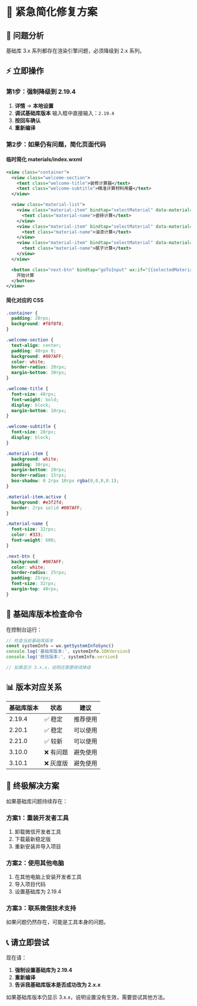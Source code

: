 # 🚨 紧急简化修复方案

## 🎯 问题分析

基础库 3.x 系列都存在渲染引擎问题，必须降级到 2.x 系列。

## ⚡ 立即操作

### 第1步：强制降级到 2.19.4
1. **详情** → **本地设置**
2. **调试基础库版本** 输入框中直接输入：`2.19.4`
3. **按回车确认**
4. **重新编译**

### 第2步：如果仍有问题，简化页面代码

#### 临时简化 materials/index.wxml
```xml
<view class="container">
  <view class="welcome-section">
    <text class="welcome-title">装修计算器</text>
    <text class="welcome-subtitle">精准计算材料用量</text>
  </view>

  <view class="material-list">
    <view class="material-item" bindtap="selectMaterial" data-material="瓷砖">
      <text class="material-name">瓷砖计算</text>
    </view>
    <view class="material-item" bindtap="selectMaterial" data-material="油漆">
      <text class="material-name">油漆计算</text>
    </view>
    <view class="material-item" bindtap="selectMaterial" data-material="腻子">
      <text class="material-name">腻子计算</text>
    </view>
  </view>

  <button class="next-btn" bindtap="goToInput" wx:if="{{selectedMaterial}}">
    开始计算
  </button>
</view>
```

#### 简化对应的 CSS
```css
.container {
  padding: 20rpx;
  background: #f8f8f8;
}

.welcome-section {
  text-align: center;
  padding: 40rpx 0;
  background: #007AFF;
  color: white;
  border-radius: 20rpx;
  margin-bottom: 30rpx;
}

.welcome-title {
  font-size: 48rpx;
  font-weight: bold;
  display: block;
  margin-bottom: 10rpx;
}

.welcome-subtitle {
  font-size: 28rpx;
  display: block;
}

.material-item {
  background: white;
  padding: 30rpx;
  margin-bottom: 20rpx;
  border-radius: 15rpx;
  box-shadow: 0 2rpx 10rpx rgba(0,0,0,0.1);
}

.material-item.active {
  background: #e3f2fd;
  border: 2rpx solid #007AFF;
}

.material-name {
  font-size: 32rpx;
  color: #333;
  font-weight: 600;
}

.next-btn {
  background: #007AFF;
  color: white;
  border-radius: 25rpx;
  padding: 25rpx;
  font-size: 32rpx;
  margin-top: 40rpx;
}
```

## 🔧 基础库版本检查命令

在控制台运行：
```javascript
// 检查当前基础库版本
const systemInfo = wx.getSystemInfoSync()
console.log('基础库版本:', systemInfo.SDKVersion)
console.log('微信版本:', systemInfo.version)

// 如果显示 3.x.x，说明还需要继续降级
```

## 📊 版本对应关系

| 基础库版本 | 状态 | 建议 |
|-----------|------|------|
| 2.19.4 | ✅ 稳定 | 推荐使用 |
| 2.20.1 | ✅ 稳定 | 可以使用 |
| 2.21.0 | ✅ 较新 | 可以使用 |
| 3.10.0 | ❌ 有问题 | 避免使用 |
| 3.10.1 | ❌ 灰度版 | 避免使用 |

## 🎯 终极解决方案

如果基础库问题持续存在：

### 方案1：重装开发者工具
1. 卸载微信开发者工具
2. 下载最新稳定版
3. 重新安装并导入项目

### 方案2：使用其他电脑
1. 在其他电脑上安装开发者工具
2. 导入项目代码
3. 设置基础库为 2.19.4

### 方案3：联系微信技术支持
如果问题仍然存在，可能是工具本身的问题。

## 📞 请立即尝试

现在请：
1. **强制设置基础库为 2.19.4**
2. **重新编译**
3. **告诉我基础库版本是否成功改为 2.x.x**

如果基础库版本仍显示 3.x.x，说明设置没有生效，需要尝试其他方法。